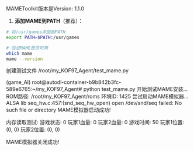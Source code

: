 
MAMEToolkit版本是Version: 1.1.0


1. **添加MAME到PATH**（推荐）：

```bash
# 将/usr/games添加到PATH
export PATH=$PATH:/usr/games

# 验证MAME是否可用
which mame
mame --version

```


创建测试文件
/root/my_KOF97_Agent/test_mame.py


(game_AI) root@autodl-container-b9b842b3fc-589e6765:~/my_KOF97_Agent# python test_mame.py 
开始测试MAME安装...
ROM路径: /root/my_KOF97_Agent/roms
环境ID: 1425
尝试启动MAME模拟器...
ALSA lib seq_hw.c:457:(snd_seq_hw_open) open /dev/snd/seq failed: No such file or directory
MAME模拟器启动成功!

内存读取测试:
游戏状态: 0
玩家1血量: 0
玩家2血量: 0
游戏时间: 50
玩家1位置: (0, 0)
玩家2位置: (0, 0)

MAME模拟器关闭成功!